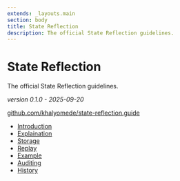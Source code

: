 ```yaml
---
extends: _layouts.main
section: body
title: State Reflection
description: The official State Reflection guidelines.
---
```


# State Reflection

The official State Reflection guidelines.

_version 0.1.0 - 2025-09-20_

[github.com/khalyomede/state-reflection.guide](https://github.com/khalyomede/state-reflection.guide)

- [Introduction](./introduction)
- [Explaination](./explaination)
- [Storage](./storage)
- [Replay](./replay)
- [Example](./example)
- [Auditing](./auditing)
- [History](./history)
